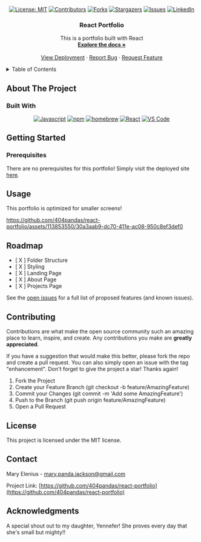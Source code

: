 <div align="center">

[![License: MIT](https://img.shields.io/badge/License-MIT-yellow.svg)](https://opensource.org/licenses/MIT)
[![Contributors](https://img.shields.io/github/contributors/404pandas/react-portfolio.svg?style=plastic&logo=appveyor)](https://github.com/404pandas/react-portfolio/graphs/contributors)
[![Forks](https://img.shields.io/github/forks/404pandas/react-portfolio.svg?style=plastic&logo=appveyor)](https://github.com/404pandas/react-portfolio/network/members)
[![Stargazers](https://img.shields.io/github/stars/404pandas/react-portfolio.svg?style=plastic&logo=appveyor)](https://github.com/404pandas/react-portfolio/stargazers)
[![Issues](https://img.shields.io/github/issues/404pandas/react-portfolio.svg?style=plastic&logo=appveyor)](https://github.com/404pandas/react-portfolio/issues)
[![LinkedIn](https://img.shields.io/badge/-LinkedIn-black.svg?style=plastic&logo=appveyor&logo=linkedin&colorB=555)](https://linkedin.com/in/LinkedInUsername)

</div>

<h3 align="center">React Portfolio</h3>

  <p align="center">
    This is a portfolio built with React
    <br />
    <a href="https://github.com/404pandas/react-portfolio"><strong>Explore the docs »</strong></a>
    <br />
    <br />
    <a href="https://404pandas.netlify.app/">View Deployment</a>
    ·
    <a href="https://github.com/404pandas/react-portfolio/issues">Report Bug</a>
    ·
    <a href="https://github.com/404pandas/react-portfolio/issues">Request Feature</a>
  </p>
</div>

<!-- TABLE OF CONTENTS -->
<details>
  <summary>Table of Contents</summary>
  <ol>
    <li>
      <a href="#about-the-project">About The Project</a>
      <ul>
        <li><a href="#built-with">Built With</a></li>
      </ul>
    </li>
    <li>
      <a href="#getting-started">Getting Started</a>
      <ul>
        <li><a href="#prerequisites">Prerequisites</a></li>
      </ul>
    </li>
    <li><a href="#usage">Usage</a></li>
    <li><a href="#roadmap">Roadmap</a></li>
    <li><a href="#contributing">Contributing</a></li>
    <li><a href="#license">License</a></li>
    <li><a href="#contact">Contact</a></li>
    <li><a href="#acknowledgments">Acknowledgments</a></li>
  </ol>
</details>

<!-- ABOUT THE PROJECT -->

## About The Project

### Built With

<div align="center">

[![Javascript](https://img.shields.io/badge/Language-JavaScript-ff0000?style=plastic&logo=JavaScript&logoWidth=10)](https://javascript.info/)
[![npm](https://img.shields.io/badge/Tools-npm-ff0000?style=plastic&logo=npm&logoWidth=10)](https://www.npmjs.com/)
[![homebrew](https://img.shields.io/badge/Tools-Homebrew-80ff00?style=plastic&logo=Homebrew&logoWidth=10)](https://brew.sh/)
[![React](https://img.shields.io/badge/Framework-React.js-ff8000?style=plastic&logo=React&logoWidth=10)](https://reactjs.org/docs/getting-started.html)
[![VS Code](https://img.shields.io/badge/IDE-VSCode-ff0000?style=plastic&logo=VisualStudioCode&logoWidth=10)](https://code.visualstudio.com/docs)

</div>

## Getting Started

### Prerequisites

There are no prerequisites for this portfolio! Simply visit the deployed site [here](https://404pandas.netlify.app).

## Usage

This portfolio is optimized for smaller screens!

https://github.com/404pandas/react-portfolio/assets/113853550/30a3aab9-dc70-411e-ac08-950c8ef3def0

<!-- ROADMAP -->

## Roadmap

- [ X ] Folder Structure
- [ X ] Styling
- [ X ] Landing Page
- [ X ] About Page
- [ X ] Projects Page

See the [open issues](https://github.com/404pandas/react-portfolio/issues) for a full list of proposed features (and known issues).

<!-- CONTRIBUTING -->

## Contributing

Contributions are what make the open source community such an amazing place to learn, inspire, and create. Any contributions you make are **greatly appreciated**.

If you have a suggestion that would make this better, please fork the repo and create a pull request. You can also simply open an issue with the tag "enhancement".
Don't forget to give the project a star! Thanks again!

1. Fork the Project
2. Create your Feature Branch (git checkout -b feature/AmazingFeature)
3. Commit your Changes (git commit -m 'Add some AmazingFeature')
4. Push to the Branch (git push origin feature/AmazingFeature)
5. Open a Pull Request

<!-- LICENSE -->

## License

This project is licensed under the MIT license.

<!-- CONTACT -->

## Contact

Mary Elenius - mary.panda.jackson@gmail.com

Project Link: [https://github.com/404pandas/react-portfolio](https://github.com/404pandas/react-portfolio)

<!-- ACKNOWLEDGMENTS -->

## Acknowledgments

A special shout out to my daughter, Yennefer! She proves every day that she's small but mighty!!
